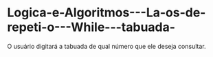 # Logica-e-Algoritmos---La-os-de-repeti-o---While---tabuada-
O usuário digitará a tabuada de qual número que ele deseja consultar. 
